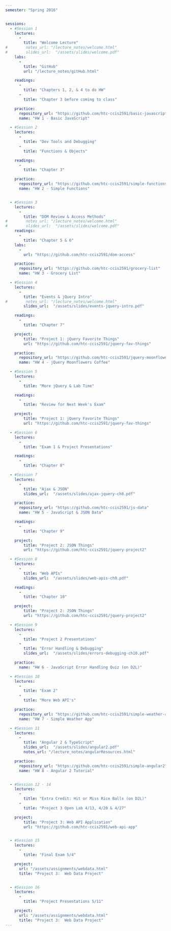 ```yaml
---
semester: "Spring 2016"


sessions:
  - #Session 1
    lectures:
      -
        title: "Welcome Lecture"
#        notes_url: "/lecture_notes/welcome.html"
#        slides_url:  "/assets/slides/welcome.pdf"
    labs:
      -
        title: "GitHub"
        url: "/lecture_notes/gitHub.html"

    readings:
      -
        title: "Chapters 1, 2, & 4 to do HW"
      -
        title: "Chapter 3 before coming to class"

    practice:
      repository_url: "https://github.com/htc-ccis2591/basic-javascript"
      name: "HW 1 - Basic JavaScript"

  - #Session 2
    lectures:
      -
        title: "Dev Tools and Debugging"
      -
        title: "Functions & Objects"

    readings:
      -
        title: "Chapter 3"

    practice:
      repository_url: "https://github.com/htc-ccis2591/simple-functions"
      name: "HW 2 - Simple Functions"


  - #Session 3
    lectures:
      -
        title: "DOM Review & Access Methods"
#        notes_url: "/lecture_notes/welcome.html"
#        slides_url:  "/assets/slides/welcome.pdf"
    readings:
      -
        title: "Chapter 5 & 6"
    labs:
      -
        url: "https://github.com/htc-ccis2591/dom-access"

    practice:
      repository_url: "https://github.com/htc-ccis2591/grocery-list"
      name: "HW 3 - Grocery List"

  - #Session 4
    lectures:
      -
        title: "Events & jQuery Intro"
#        notes_url: "/lecture_notes/welcome.html"
        slides_url:  "/assets/slides/events-jquery-intro.pdf"

    readings:
      -
        title: "Chapter 7"

    project:
        title: "Project 1: jQuery Favorite Things"
        url: "https://github.com/htc-ccis2591/jquery-fav-things"

    practice:
      repository_url: "https://github.com/htc-ccis2591/jquery-moonflowers"
      name: "HW 4 - jQuery Moonflowers Coffee"

  - #Session 5
    lectures:
      -
        title: "More jQuery & Lab Time"

    readings:
      -
        title: "Review for Next Week's Exam"

    project:
        title: "Project 1: jQuery Favorite Things"
        url: "https://github.com/htc-ccis2591/jquery-fav-things"

  - #Session 6
    lectures:
      -
        title: "Exam 1 & Project Presentations"

    readings:
      -
        title: "Chapter 8"

  - #Session 7
    lectures:
      -
        title: "Ajax & JSON"
        slides_url:  "/assets/slides/ajax-jquery-ch8.pdf"

    practice:
      repository_url: "https://github.com/htc-ccis2591/js-data"
      name: "HW 5 - JavaScript & JSON Data"

    readings:
      -
        title: "Chapter 9"

    project:
        title: "Project 2: JSON Things"
        url: "https://github.com/htc-ccis2591/jquery-project2"

  - #Session 8
    lectures:
      -
        title: "Web APIs"
        slides_url:  "/assets/slides/web-apis-ch9.pdf"

    readings:
      -
        title: "Chapter 10"

    project:
        title: "Project 2: JSON Things"
        url: "https://github.com/htc-ccis2591/jquery-project2"

  - #Session 9
    lectures:
      -
        title: "Project 2 Presentations"
      -
        title: "Error Handling & Debugging"
        slides_url:  "/assets/slides/errors-debugging-ch10.pdf"

    practice:
      name: "HW 6 - JavaScript Error Handling Quiz (on D2L)"

  - #Session 10
    lectures:
      -
        title: "Exam 2"
      -
        title: "More Web API's"

    practice:
      repository_url: "https://github.com/htc-ccis2591/simple-weather-app"
      name: "HW 7 - Simple Weather App"

  - #Session 11
    lectures:
      -
        title: "Angular 2 & TypeScript"
        slides_url:  "/assets/slides/angular2.pdf"
        notes_url: "/lecture_notes/angularResources.html"

    practice:
      repository_url: "https://github.com/htc-ccis2591/simple-angular2"
      name: "HW 8 - Angular 2 Tutorial"


  - #Session 12 - 14
    lectures:
      -
        title: "Extra Credit: Hit or Miss Rice Balls (on D2L)"
      -
        title: "Project 3 Open Lab 4/13, 4/20 & 4/27"

    project:
        title: "Project 3: Web API Application"
        url: "https://github.com/htc-ccis2591/web-api-app"


  - #Session 15
    lectures:
      -
        title: "Final Exam 5/4"

    project:
      url: "/assets/assignments/webdata.html"
      title: "Project 3:  Web Data Project"


  - #Session 16
    lectures:
      -
        title: "Project Presentations 5/11"

    project:
      url: "/assets/assignments/webdata.html"
      title: "Project 3:  Web Data Project"
---
```

